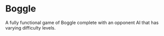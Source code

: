 # Boggle
A fully functional game of Boggle complete with an opponent AI that has varying difficulty levels.
